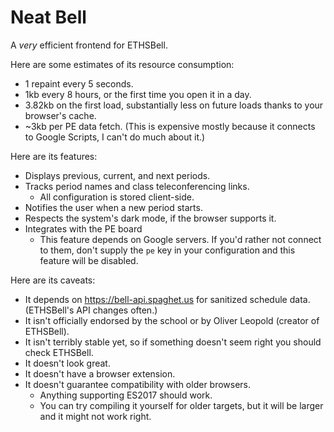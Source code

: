 # Neat Bell

A *very* efficient frontend for ETHSBell.

Here are some estimates of its resource consumption:
* 1 repaint every 5 seconds.
* 1kb every 8 hours, or the first time you open it in a day.
* 3.82kb on the first load, substantially less on future loads thanks to your browser's cache.
* ~3kb per PE data fetch. (This is expensive mostly because it connects to Google Scripts, I can't do much about it.)

Here are its features:
* Displays previous, current, and next periods.
* Tracks period names and class teleconferencing links.
  * All configuration is stored client-side.
* Notifies the user when a new period starts.
* Respects the system's dark mode, if the browser supports it.
* Integrates with the PE board
  * This feature depends on Google servers. If you'd rather not connect to them, don't supply the `pe` key in your configuration and this feature will be disabled.

Here are its caveats:
* It depends on https://bell-api.spaghet.us for sanitized schedule data. (ETHSBell's API changes often.)
* It isn't officially endorsed by the school or by Oliver Leopold (creator of ETHSBell).
* It isn't terribly stable yet, so if something doesn't seem right you should check ETHSBell.
* It doesn't look great.
* It doesn't have a browser extension.
* It doesn't guarantee compatibility with older browsers.
  * Anything supporting ES2017 should work.
  * You can try compiling it yourself for older targets, but it will be larger and it might not work right.